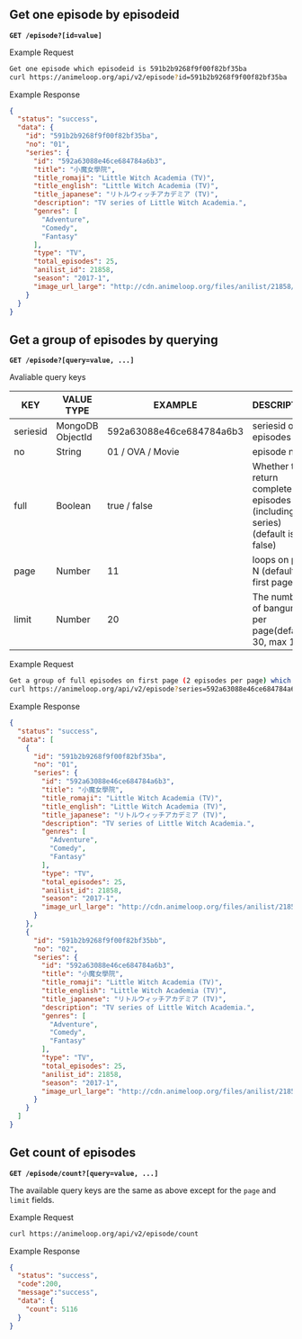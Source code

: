 ## Get one episode by episodeid

**`GET /episode?[id=value]`**

Example Request

```bash
Get one episode which episodeid is 591b2b9268f9f00f82bf35ba
curl https://animeloop.org/api/v2/episode?id=591b2b9268f9f00f82bf35ba
```

Example Response

```json
{
  "status": "success",
  "data": {
    "id": "591b2b9268f9f00f82bf35ba",
    "no": "01",
    "series": {
      "id": "592a63088e46ce684784a6b3",
      "title": "小魔女學院",
      "title_romaji": "Little Witch Academia (TV)",
      "title_english": "Little Witch Academia (TV)",
      "title_japanese": "リトルウィッチアカデミア (TV)",
      "description": "TV series of Little Witch Academia.",
      "genres": [
        "Adventure",
        "Comedy",
        "Fantasy"
      ],
      "type": "TV",
      "total_episodes": 25,
      "anilist_id": 21858,
      "season": "2017-1",
      "image_url_large": "http://cdn.animeloop.org/files/anilist/21858/image_large.jpg"
    }
  }
}
```

## Get a group of episodes by querying

**`GET /episode?[query=value, ...]`**

Avaliable query keys

| KEY      | VALUE TYPE       | EXAMPLE                  | DESCRIPTION                              |
| -------- | ---------------- | ------------------------ | ---------------------------------------- |
| seriesid | MongoDB ObjectId | 592a63088e46ce684784a6b3 | seriesid of episodes                     |
| no       | String           | 01 / OVA / Movie         | episode no                               |
| full     | Boolean          | true / false             | Whether to return complete episodes (including series) (default is false) |
| page     | Number           | 11                       | loops on page N (default: first page)    |
| limit    | Number           | 20                       | The number of bangumi per page(default 30, max 100) |

Example Request

```bash
Get a group of full episodes on first page (2 episodes per page) which seriesid is 592a63088e46ce684784a6b3
curl https://animeloop.org/api/v2/episode?series=592a63088e46ce684784a6b3&full=true&limit=2
```

Example Response

```json
{
  "status": "success",
  "data": [
    {
      "id": "591b2b9268f9f00f82bf35ba",
      "no": "01",
      "series": {
        "id": "592a63088e46ce684784a6b3",
        "title": "小魔女學院",
        "title_romaji": "Little Witch Academia (TV)",
        "title_english": "Little Witch Academia (TV)",
        "title_japanese": "リトルウィッチアカデミア (TV)",
        "description": "TV series of Little Witch Academia.",
        "genres": [
          "Adventure",
          "Comedy",
          "Fantasy"
        ],
        "type": "TV",
        "total_episodes": 25,
        "anilist_id": 21858,
        "season": "2017-1",
        "image_url_large": "http://cdn.animeloop.org/files/anilist/21858/image_large.jpg"
      }
    },
    {
      "id": "591b2b9268f9f00f82bf35bb",
      "no": "02",
      "series": {
        "id": "592a63088e46ce684784a6b3",
        "title": "小魔女學院",
        "title_romaji": "Little Witch Academia (TV)",
        "title_english": "Little Witch Academia (TV)",
        "title_japanese": "リトルウィッチアカデミア (TV)",
        "description": "TV series of Little Witch Academia.",
        "genres": [
          "Adventure",
          "Comedy",
          "Fantasy"
        ],
        "type": "TV",
        "total_episodes": 25,
        "anilist_id": 21858,
        "season": "2017-1",
        "image_url_large": "http://cdn.animeloop.org/files/anilist/21858/image_large.jpg"
      }
    }
  ]
}
```

## Get count of episodes

**`GET /episode/count?[query=value, ...]`**

The available query keys are the same as above except for the `page` and` limit` fields.

Example Request

```bash
curl https://animeloop.org/api/v2/episode/count
```

Example Response

```json
{
  "status": "success",
  "code":200, 
  "message":"success", 
  "data": {
    "count": 5116
  }
}
```

## 